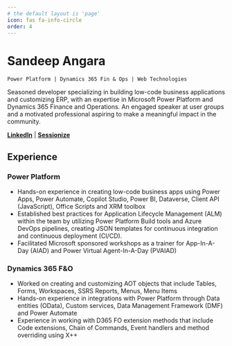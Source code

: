 ```yaml
---
# the default layout is 'page'
icon: fas fa-info-circle
order: 4
---
```


# Sandeep Angara
` Power Platform | Dynamics 365 Fin & Ops | Web Technologies `

Seasoned developer specializing in building low-code business applications and customizing ERP, with an expertise in Microsoft Power Platform and Dynamics 365 Finance and Operations. An engaged speaker at user groups and a motivated professional aspiring to make a meaningful impact in the community. 

[**LinkedIn**](https://linkedin.com/in/sandeep-angara) | [**Sessionize**](https://sessionize.com/sandeep-angara/)

## Experience

### Power Platform
- Hands-on experience in creating low-code business apps using Power Apps, 
Power Automate, Copilot Studio, Power BI, Dataverse, Client API (JavaScript), 
Office Scripts and XRM toolbox
- Established best practices for Application Lifecycle Management (ALM) within the 
team by utilizing Power Platform Build tools and Azure DevOps pipelines, creating 
JSON templates for continuous integration and continuous deployment (CI/CD).
- Facilitated Microsoft sponsored workshops as a trainer for App-In-A-Day (AIAD) and 
Power Virtual Agent-In-A-Day (PVAIAD)

### Dynamics 365 F&O
 - Worked on creating and customizing AOT objects that include Tables, Forms, 
Workspaces, SSRS Reports, Menus, Menu Items
- Hands-on experience in integrations with Power Platform through Data entities 
(OData), Custom services, Data Management Framework (DMF) and Power 
Automate
- Experience in working with D365 FO extension methods that include Code 
extensions, Chain of Commands, Event handlers and method overriding using X++
